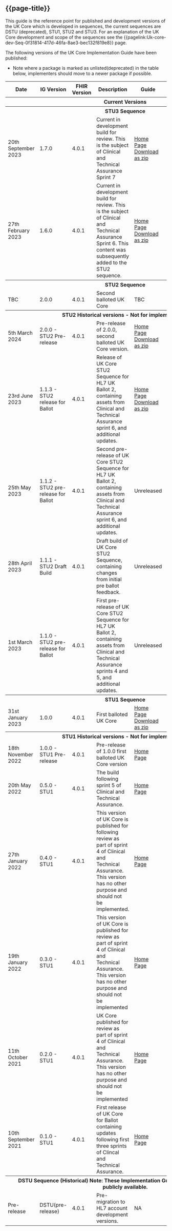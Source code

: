 ## {{page-title}}

This guide is the reference point for published and development versions of the UK Core which is developed in sequences, the current sequences are DSTU (deprecated), STU1, STU2 and STU3. For an explanation of the UK Core development and scope of the sequences see the {{pagelink:Uk-core-dev-Seq-0f31814-417d-46fa-8ae3-bec132f819e8}} page.

The following versions of the UK Core Implementation Guide have been published:
* Note where a package is marked as unlisted(deprecated) in the table below, implementers should move to a newer package if possible. 

<table class="assets" title="UK Core version list">
<tr>
<th class="width05">Date</th>	
<th class="width10">IG Version</th>
<th class="width05">FHIR Version</th>	
<th class="width50">Description</th>	
<th class="width15">Guide</th>
<th class="width15">Package</th>
</tr>
<tr>
<th colspan="6">Current Versions</th>
</tr>


<tr>
<th colspan="6">STU3 Sequence</th>
</tr>

<tr>
<td>20th September 2023</td>
<td>1.7.0</td>
<td>4.0.1</td>
<td>Current in development build for review. This is the subject of Clinical and Technical Assurance Sprint 7</td>
<td><a href="https://simplifier.net/guide/uk-core-implementation-guide-stu3-sequence?version=1.7.0">Home Page</a><br>
<a href="https://github.com/NHSDigital/FHIR-R4-UKCORE-STAGING-MAIN/releases/download/1.7.0-sprint-7-review/UK-Core-Implementation-Guide-1.7.0-STU3-Sprint-7-Review.zip">Download as zip</a></td>
<td><a href="https://simplifier.net/packages/fhir.r4.ukcore.stu3.currentbuild/">fhir.r4.ukcore.stu3.currentbuild 0.0.7-sprint-7-review</a></td>
</tr>

<tr>
<td>27th February 2023</td>
<td>1.6.0</td>
<td>4.0.1</td>
<td>Current in development build for review. This is the subject of Clinical and Technical Assurance Sprint 6. This content was subsequently added to the STU2 sequence.</td>
<td><a href="https://simplifier.net/guide/uk-core-implementation-guide-stu3-sequence?version=1.6.0">Home Page</a><br>
<a href="https://github.com/NHSDigital/FHIR-R4-UKCORE-STAGING-MAIN/releases/download/1.6.0-sprint-6-review/UK-Core-Implementation-Guide-1.6.0-STU3-Sprint-6-Review.zip">Download as zip</a></td>
<td><a href="https://simplifier.net/packages/fhir.r4.ukcore.stu3.currentbuild/">fhir.r4.ukcore.stu3.currentbuild 0.0.4-sprint-6-review</a></td>
</tr>


<tr>
<th colspan="6">STU2 Sequence</th>
</tr>
<tr>
<td>TBC</td>
<td>2.0.0</td>
<td>4.0.1</td>
<td>Second balloted UK Core</td>
<td>TBC
<!--<a href="https://simplifier.net/guide/uk-core-implementation-guide-stu2?version=2.0.0">Home Page</a><br>
<a href="https://github.com/NHSDigital/FHIR-R4-UKCORE-STAGING-MAIN/releases/download/2.0.0/UK-Core-Implementation-Guide-2.0.0-STU2-Rendered.zip">Download as zip</a>
-->
</td>
<td>TBC
<!--<a href="https://simplifier.net/packages/fhir.r4.ukcore.stu2/">fhir.r4.ukcore.stu2 2.0.0</a>-->
</td>
</tr>
<tr>


<tr>
<th colspan="6">STU2 Historical versions - Not for implementation</th>
</tr>

<tr>
<td>5th March 2024</td>
<td>2.0.0 - STU2 Pre-release</td>
<td>4.0.1</td>
<td>Pre-release of 2.0.0, second balloted UK Core version.
</td>
<td><a href="https://simplifier.net/guide/uk-core-implementation-guide-stu2?version=2.0.0-pre-release">Home Page</a>
<br>
<a href="https://github.com/NHSDigital/FHIR-R4-UKCORE-STAGING-MAIN/releases/download/2.0.0-pre-release/UK-Core-Implementation-Guide-STU2-2.0.0-Pre-Release-Rendered.zip">Download as zip</a></td>
<td><a href="https://simplifier.net/packages/fhir.r4.ukcore.stu2/">fhir.r4.ukcore.stu2 2.0.0-pre-release</a></td>
</tr>

<tr>
<td>23rd June 2023</td>
<td>1.1.3 - STU2 release for Ballot</td>
<td>4.0.1</td>
<td>Release of UK Core STU2 Sequence for HL7 UK Ballot 2, containing assets from Clinical and Technical Assurance sprint 6, and additional updates.
</td>
<td><a href="https://simplifier.net/guide/uk-core-implementation-guide-stu2?version=1.1.3">Home Page</a>
<br>
<a href="https://github.com/NHSDigital/FHIR-R4-UKCORE-STAGING-MAIN/releases/download/1.1.3/UK-Core-Implementation-Guide-1.1.3-STU2-Ballot-2.zip">Download as zip</a></td>
<td><a href="https://simplifier.net/packages/fhir.r4.ukcore.stu2/">fhir.r4.ukcore.stu2 1.1.3</a></td>
</tr>

<tr>
<td>25th May 2023</td>
<td>1.1.2 - STU2 pre-release for Ballot</td>
<td>4.0.1</td>
<td>Second pre-release of UK Core STU2 Sequence for HL7 UK Ballot 2, containing assets from Clinical and Technical Assurance sprint 6, and additional updates.
</td>
<td>Unreleased</td>
<td>Unreleased</td>
</tr>

<tr>
<td>28th April 2023</td>
<td>1.1.1 - STU2 Draft Build</td>
<td>4.0.1</td>
<td>Draft build of UK Core STU2 Sequence, containing changes from initial pre ballot feedback.
</td>
<td>Unreleased</td>
<td>Unreleased</td>
</tr>

<tr>
<td>1st March 2023</td>
<td>1.1.0 - STU2 pre-release for Ballot</td>
<td>4.0.1</td>
<td>First pre-release of UK Core STU2 Sequence for HL7 UK Ballot 2, containing assets from Clinical and Technical Assurance sprints 4 and 5, and additional updates.
</td>
<td>Unreleased</td>
<td>Unlisted</td>
</tr>
<tr>

<tr>
<th colspan="6">STU1 Sequence</th>
</tr>
<tr>
<td>31st January 2023</td>
<td>1.0.0</td>
<td>4.0.1</td>
<td>First balloted UK Core</td>
<td><a href="https://simplifier.net/guide/uk-core-implementation-guide?version=1.0.0">Home Page</a><br>
<a href="https://github.com/NHSDigital/FHIR-R4-UKCORE-STAGING-MAIN/releases/download/1.0.2/UK-Core-Implementation-Guide-1.0.0-STU1-Rendered.zip">Download as zip</a></td>
<td><a href="https://simplifier.net/packages/fhir.r4.ukcore.stu1/">fhir.r4.ukcore.stu1 1.0.4</a></td>
</tr>
<tr>
<th colspan="6">STU1 Historical versions - Not for implementation</th>
</tr>
<tr>
<td>18th November 2022</td>
<td>1.0.0 - STU1 Pre-release</td>
<td>4.0.1</td>
<td>Pre-release of 1.0.0 first balloted UK Core version</td>
<td><a href="https://simplifier.net/guide/uk-core-implementation-guide?version=1.0.0-pre-release">Home Page</a></td>
<td><a href="https://simplifier.net/packages/fhir.r4.ukcore.stu1/1.0.0-pre-release">fhir.r4.ukcore.stu1 1.0.0-pre-release</a></td>
</tr>
<tr>
<td>20th May 2022</td>
<td>0.5.0 - STU1</td>
<td>4.0.1</td>
<td>The build following sprint 5 of Clinical and Technical Assurance.<br/>
<td><a href="https://simplifier.net/guide/uk-core-implementation-guide/Home?version=0.5.0">Home Page</a></td>
<td>Unlisted</td>
</tr>
<tr>
<td>27th January 2022</td>
<td>0.4.0 - STU1</td>
<td>4.0.1</td>
<td>This version of UK Core is published for following review as part of sprint 4 of Clinical and Technical Assurance. This version has no other purpose and should not be implemented.</td>
<td><a href="https://simplifier.net/guide/uk-core-implementation-guide/Home?version=0.4.0">Home Page</a></td>
<td>Unlisted</td>
</tr>
<tr>
<td>19th January 2022</td>
<td>0.3.0 - STU1</td>
<td>4.0.1</td>
<td>This version of UK Core is published for review as part of sprint 4 of Clinical and Technical Assurance. This version has no other purpose and should not be implemented</td>
<td><a href="https://simplifier.net/guide/uk-core-implementation-guide/Home?version=0.3.0">Home Page</a></td>
<td>Unlisted</td>
</tr>
<tr>
<td>11th October 2021</td>
<td>0.2.0 - STU1</td>
<td>4.0.1</td>
<td>UK Core published for review as part of sprint 4 of Clinical and Technical Assurance. This version has no other purpose and should not be implemented</td>
<td><a href="https://simplifier.net/guide/uk-core-implementation-guide/Home?version=0.2.0">Home Page</a></td>
<td>Unlisted</td>
</tr>
<tr>
<td>10th September 2021</td>
<td>0.1.0 - STU1</td>
<td>4.0.1</td>	
<td>First release of UK Core for Ballot containing updates following first three sprints of Clincal and Technical Assurance.<br/>
<td><a href="https://simplifier.net/guide/uk-core-implementation-guide/Home?version=0.1.0">Home Page</a></td>
<td>Unlisted</td>
</tr>
<tr>
<tr>
<th colspan="6">DSTU Sequence (Historical) Note: These Implementation Guides are archived and not publicly available.</th>
</tr>
<tr>
<td>Pre-release</td>
<td>DSTU(pre-release)</td>
<td>4.0.1</td>
<td>Pre-migration to HL7 account development versions.</td>
<td>NA</td>
<td>NA</td>
</tr>
</table>



	